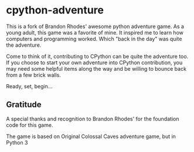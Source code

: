 cpython-adventure
=================

This is a fork of Brandon Rhodes' awesome python adventure game.
As a young adult, this game was a favorite of mine. It inspired me to 
learn how computers and programming worked. Which "back in the day" was 
quite the adventure.

Come to think of it, contributing to CPython can be quite the adventure
too. If you choose to start your own adventure into CPython contribution,
you may need some helpful items along the way and be willing to bounce
back from a few brick walls.

Ready, set, begin...


Gratitude
---------
A special thanks and recognition to Brandon Rhodes' for the foundation
code for this game.


The game is based on 
Original Colossal Caves adventure game, but in Python 3
